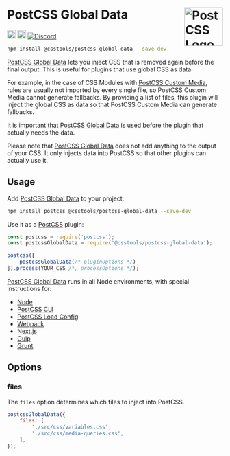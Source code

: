 # PostCSS Global Data [<img src="https://postcss.github.io/postcss/logo.svg" alt="PostCSS Logo" width="90" height="90" align="right">][PostCSS]

[<img alt="npm version" src="https://img.shields.io/npm/v/@csstools/postcss-global-data.svg" height="20">][npm-url] [<img alt="Build Status" src="https://github.com/csstools/postcss-plugins/actions/workflows/test.yml/badge.svg?branch=main" height="20">][cli-url] [<img alt="Discord" src="https://shields.io/badge/Discord-5865F2?logo=discord&logoColor=white">][discord]

```bash
npm install @csstools/postcss-global-data --save-dev
```

[PostCSS Global Data] lets you inject CSS that is removed again before the final output. This is useful for  plugins that use global CSS as data.

For example, in the case of CSS Modules with [PostCSS Custom Media](https://github.com/csstools/postcss-plugins/tree/main/plugins/postcss-custom-media), rules are usually not imported by every single file, so PostCSS Custom Media cannot generate fallbacks.
By providing a list of files, this plugin will inject the global CSS as data so that PostCSS Custom Media can generate fallbacks.

It is important that [PostCSS Global Data] is used before the plugin that actually needs the data.

Please note that [PostCSS Global Data] does not add anything to the output of your CSS. It only injects data into PostCSS so that other plugins
can actually use it.

## Usage

Add [PostCSS Global Data] to your project:

```bash
npm install postcss @csstools/postcss-global-data --save-dev
```

Use it as a [PostCSS] plugin:

```js
const postcss = require('postcss');
const postcssGlobalData = require('@csstools/postcss-global-data');

postcss([
	postcssGlobalData(/* pluginOptions */)
]).process(YOUR_CSS /*, processOptions */);
```

[PostCSS Global Data] runs in all Node environments, with special
instructions for:

- [Node](INSTALL.md#node)
- [PostCSS CLI](INSTALL.md#postcss-cli)
- [PostCSS Load Config](INSTALL.md#postcss-load-config)
- [Webpack](INSTALL.md#webpack)
- [Next.js](INSTALL.md#nextjs)
- [Gulp](INSTALL.md#gulp)
- [Grunt](INSTALL.md#grunt)

## Options

### files

The `files` option determines which files to inject into PostCSS.

```js
postcssGlobalData({ 
	files: [
		'./src/css/variables.css',
		'./src/css/media-queries.css',
	],
});
```

[cli-url]: https://github.com/csstools/postcss-plugins/actions/workflows/test.yml?query=workflow/test

[discord]: https://discord.gg/bUadyRwkJS
[npm-url]: https://www.npmjs.com/package/@csstools/postcss-global-data

[PostCSS]: https://github.com/postcss/postcss
[PostCSS Global Data]: https://github.com/csstools/postcss-plugins/tree/main/plugins/postcss-global-data
